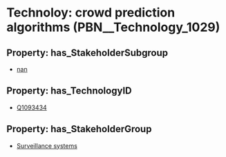 # Technoloy: __crowd prediction algorithms__ (PBN__Technology_1029)

## Property: has_StakeholderSubgroup

* [nan](PBN__TechSubgroup_7)

## Property: has_TechnologyID

* [Q1093434](Q1093434)

## Property: has_StakeholderGroup

* [Surveillance systems](PBN__TechGroup_6)

